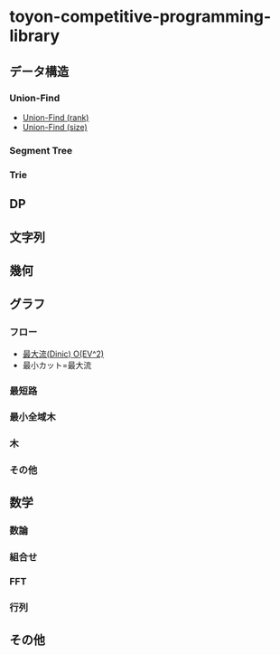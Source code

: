 # toyon-competitive-programming-library

## データ構造

### Union-Find

- [Union-Find (rank)](https://github.com/himejima/competitive-programming-library/blob/master/structure/uniondfind.cpp)
- [Union-Find (size)](https://github.com/himejima/competitive-programming-library/blob/master/structure/uniondfind-2.cpp)

### Segment Tree

### Trie


## DP


## 文字列


## 幾何


## グラフ

### フロー

- [最大流(Dinic) O(EV^2)](https://github.com/himejima/competitive-programming-library/blob/master/graph/dinic.cpp)
- 最小カット=最大流

### 最短路

### 最小全域木

### 木

### その他


## 数学

### 数論

### 組合せ

### FFT

### 行列

## その他
